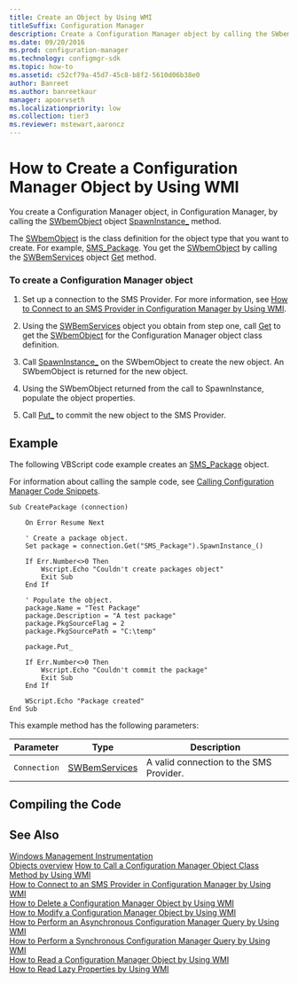 ```yaml
---
title: Create an Object by Using WMI
titleSuffix: Configuration Manager
description: Create a Configuration Manager object by calling the SWbemObject object SpawnInstance_ method.
ms.date: 09/20/2016
ms.prod: configuration-manager
ms.technology: configmgr-sdk
ms.topic: how-to
ms.assetid: c52cf79a-45d7-45c8-b8f2-5610d06b38e0
author: Banreet
ms.author: banreetkaur
manager: apoorvseth
ms.localizationpriority: low
ms.collection: tier3
ms.reviewer: mstewart,aaroncz 
---
```

# How to Create a Configuration Manager Object by Using WMI
You create a Configuration Manager object, in Configuration Manager, by calling the [SWbemObject](/windows/win32/wmisdk/swbemobject) object [SpawnInstance_](/windows/win32/wmisdk/swbemobject-spawninstance-) method.  

 The [SWbemObject](/windows/win32/wmisdk/swbemobject) is the class definition for the object type that you want to create. For example, [SMS_Package](../../../develop/reference/core/servers/configure/sms_package-server-wmi-class.md). You get the [SWbemObject](/windows/win32/wmisdk/swbemobject) by calling the [SWBemServices](/windows/win32/wmisdk/swbemservices) object [Get](/windows/win32/wmisdk/swbemservices-get) method.  

### To create a Configuration Manager object  

1.  Set up a connection to the SMS Provider. For more information, see [How to Connect to an SMS Provider in Configuration Manager by Using WMI](../../../develop/core/understand/how-to-connect-to-an-sms-provider-in-configuration-manager-by-using-wmi.md).  

2.  Using the [SWBemServices](/windows/win32/wmisdk/swbemservices) object you obtain from step one, call [Get](/windows/win32/wmisdk/swbemservices-get) to get the [SWbemObject](/windows/win32/wmisdk/swbemobject) for the Configuration Manager object class definition.  

3.  Call [SpawnInstance_](/windows/win32/wmisdk/swbemobject-spawninstance-) on the SWbemObject to create the new object. An SWbemObject is returned for the new object.  

4.  Using the SWbemObject returned from the call to SpawnInstance, populate the object properties.  

5.  Call [Put_](/windows/win32/wmisdk/swbemobject-put-) to commit the new object to the SMS Provider.  

## Example  
 The following VBScript code example creates an [SMS_Package](../../../develop/reference/core/servers/configure/sms_package-server-wmi-class.md) object.  

 For information about calling the sample code, see [Calling Configuration Manager Code Snippets](../../../develop/core/understand/calling-code-snippets.md).  

```vbs  
Sub CreatePackage (connection)  

    On Error Resume Next  

    ' Create a package object.  
    Set package = connection.Get("SMS_Package").SpawnInstance_()  

    If Err.Number<>0 Then  
        Wscript.Echo "Couldn't create packages object"  
        Exit Sub  
    End If  

    ' Populate the object.  
    package.Name = "Test Package"  
    package.Description = "A test package"  
    package.PkgSourceFlag = 2  
    package.PkgSourcePath = "C:\temp"  

    package.Put_  

    If Err.Number<>0 Then  
        Wscript.Echo "Couldn't commit the package"  
        Exit Sub  
    End If  

    WScript.Echo "Package created"  
End Sub  
```  

 This example method has the following parameters:  

|Parameter|Type|Description|  
|---------------|----------|-----------------|  
|`Connection`|[SWBemServices](/windows/win32/wmisdk/swbemservices)|A valid connection to the SMS Provider.|  

## Compiling the Code  

## See Also  
 [Windows Management Instrumentation](/windows/win32/wmisdk/wmi-start-page)   
 [Objects overview](configuration-manager-objects-overview.md)
 [How to Call a Configuration Manager Object Class Method by Using WMI](../../../develop/core/understand/how-to-call-a-configuration-manager-object-class-method-by-using-wmi.md)   
 [How to Connect to an SMS Provider in Configuration Manager by Using WMI](../../../develop/core/understand/how-to-connect-to-an-sms-provider-in-configuration-manager-by-using-wmi.md)   
 [How to Delete a Configuration Manager Object by Using WMI](../../../develop/core/understand/how-to-delete-a-configuration-manager-object-by-using-wmi.md)   
 [How to Modify a Configuration Manager Object by Using WMI](../../../develop/core/understand/how-to-modify-a-configuration-manager-object-by-using-wmi.md)   
 [How to Perform an Asynchronous Configuration Manager Query by Using WMI](../../../develop/core/understand/how-to-perform-an-asynchronous-configuration-manager-query-by-using-wmi.md)   
 [How to Perform a Synchronous Configuration Manager Query by Using WMI](../../../develop/core/understand/how-to-perform-a-synchronous-configuration-manager-query-by-using-wmi.md)   
 [How to Read a Configuration Manager Object by Using WMI](../../../develop/core/understand/how-to-read-a-configuration-manager-object-by-using-wmi.md)   
 [How to Read Lazy Properties by Using WMI](../../../develop/core/understand/how-to-read-lazy-properties-by-using-wmi.md)
